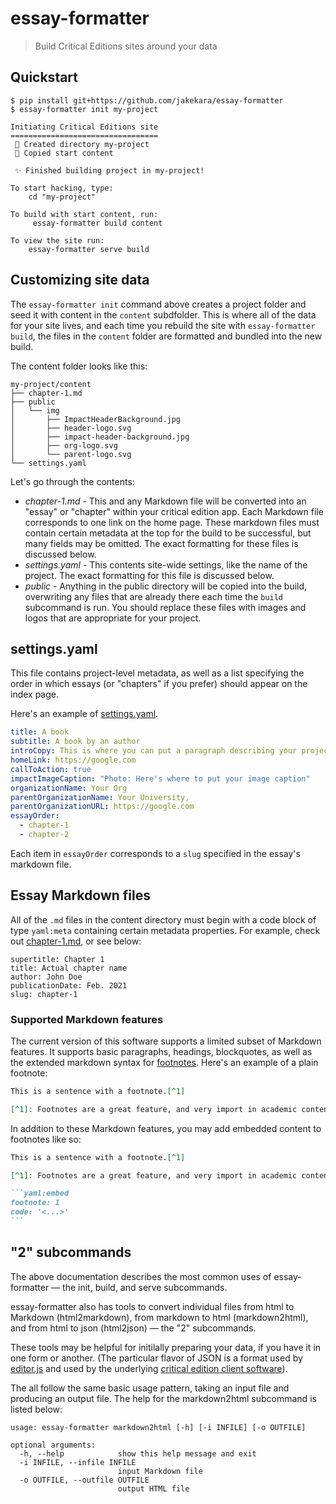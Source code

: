 # essay-formatter

> Build Critical Editions sites around your data

## Quickstart

```text
$ pip install git+https://github.com/jakekara/essay-formatter
$ essay-formatter init my-project

Initiating Critical Editions site
=================================
 📂 Created directory my-project
 📄 Copied start content

 ✨ Finished building project in my-project!

To start hacking, type: 
	cd "my-project"

To build with start content, run:
	 essay-formatter build content

To view the site run:
	essay-formatter serve build

```

## Customizing site data

The `essay-formatter init` command above creates a project folder and seed it
with content in the `content` subdfolder. This is where all of the data for your
site lives, and each time you rebuild the site with `essay-formatter build`, the
files in the `content` folder are formatted and bundled into the new build.

The content folder looks like this:

```text
my-project/content
├── chapter-1.md
├── public
│   └── img
│       ├── ImpactHeaderBackground.jpg
│       ├── header-logo.svg
│       ├── impact-header-background.jpg
│       ├── org-logo.svg
│       └── parent-logo.svg
└── settings.yaml
```

Let's go through the contents:

* *chapter-1.md* - This and any Markdown file will be converted into an "essay"
  or "chapter" within your critical edition app. Each Markdown file corresponds
  to one link on the home page. These markdown files must contain certain
  metadata at the top for the build to be successful, but many fields may be omitted. The exact formatting for these files is discussed below.
* *settings.yaml* - This contents site-wide settings, like the name of the project. The exact formatting for this file is discussed below.
* *public* - Anything in the public directory will be copied into the build,
  overwriting any files that are already there each time the `build` subcommand
  is run. You should replace these files with images and logos that are
  appropriate for your project.

## settings.yaml

This file contains project-level metadata, as well as a list specifying the
order in which essays (or "chapters" if you prefer) should appear on the index page.

Here's an example of [settings.yaml](./essay_formatter/sample-data/settings.yaml).

```yaml
title: A book
subtitle: A book by an author
introCopy: This is where you can put a paragraph describing your project. Keep it short.
homeLink: https://google.com
callToAction: true
impactImageCaption: "Photo: Here's where to put your image caption"
organizationName: Your Org
parentOrganizationName: Your University,
parentOrganizationURL: https://google.com
essayOrder:
  - chapter-1
  - chapter-2
```

Each item in `essayOrder` corresponds to a `slug` specified in the essay's
markdown file.  

## Essay Markdown files

All of the `.md` files in the content directory must begin with a code block of type `yaml:meta` containing certain metadata properties. For example, check out [chapter-1.md](./essay_formatter/sample-data/chapter-1.md), or see below:

```yaml:meta
supertitle: Chapter 1
title: Actual chapter name
author: John Doe
publicationDate: Feb. 2021
slug: chapter-1
```  

### Supported Markdown features

The current version of this software supports a limited subset of Markdown features. It supports basic paragraphs, headings, blockquotes, as well as the extended markdown syntax for [footnotes](https://www.markdownguide.org/extended-syntax/#footnotes). Here's an example of a plain footnote:

```markdown
This is a sentence with a footnote.[^1]

[^1]: Footnotes are a great feature, and very import in academic content.
```

In addition to these Markdown features, you may add embedded content to footnotes like so:

~~~markdown
This is a sentence with a footnote.[^1]

[^1]: Footnotes are a great feature, and very import in academic content.

```yaml:embed
footnote: 1
code: '<...>'
```
~~~

## "2" subcommands

The above documentation describes the most common uses of essay-formatter — the init, build, and serve subcommands.  

essay-formatter also has tools to convert individual files from html to
Markdown (html2markdown), from markdown to html (markdown2html), and from html to json (html2json) — the "2" subcommands.  

These tools may be
helpful for initilally preparing your data, if you have it in one form or
another. (The particular flavor of JSON is a format used by
[editor.js](https://editorjs.io/) and used by the underlying [critical edition client software](https://github.com/jakekara/critical-edition-viewer)).

The all follow the same basic usage pattern, taking an input file and producing an output file. The help for the markdown2html subcommand is listed below:


```text
usage: essay-formatter markdown2html [-h] [-i INFILE] [-o OUTFILE]

optional arguments:
  -h, --help            show this help message and exit
  -i INFILE, --infile INFILE
                        input Markdown file
  -o OUTFILE, --outfile OUTFILE
                        output HTML file
```